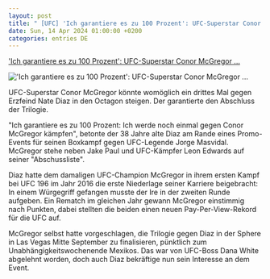 ```yaml
---
layout: post
title: " [UFC] 'Ich garantiere es zu 100 Prozent': UFC-Superstar Conor McGregor ..."
date: Sun, 14 Apr 2024 01:00:00 +0200
categories: entries DE
---
```

['Ich garantiere es zu 100 Prozent': UFC-Superstar Conor McGregor ...](https://www.spox.com/de/sport/mehrsport/ufc/2404/Artikel/garantiere-es-zu-100-prozent-conor-mcgregor-vor-drittem-Fight-gegen-erzfeind.html)

!['Ich garantiere es zu 100 Prozent': UFC-Superstar Conor McGregor ...](https://www.spox.com/de/sport/mehrsport/ufc/2404/Bilder/mcgregor-diaz-1600.jpg)

UFC-Superstar Conor McGregor könnte womöglich ein drittes Mal gegen Erzfeind Nate Diaz in den Octagon steigen. Der garantierte den Abschluss der Trilogie.

"Ich garantiere es zu 100 Prozent: Ich werde noch einmal gegen Conor McGregor kämpfen", betonte der 38 Jahre alte Diaz am Rande eines Promo-Events für seinen Boxkampf gegen UFC-Legende Jorge Masvidal. McGregor stehe neben Jake Paul und UFC-Kämpfer Leon Edwards auf seiner "Abschussliste".

Diaz hatte dem damaligen UFC-Champion McGregor in ihrem ersten Kampf bei UFC 196 im Jahr 2016 die erste Niederlage seiner Karriere beigebracht: In einem Würgegriff gefangen musste der Ire in der zweiten Runde aufgeben. Ein Rematch im gleichen Jahr gewann McGregor einstimmig nach Punkten, dabei stellten die beiden einen neuen Pay-Per-View-Rekord für die UFC auf.

McGregor selbst hatte vorgeschlagen, die Trilogie gegen Diaz in der Sphere in Las Vegas Mitte September zu finalisieren, pünktlich zum Unabhängigkeitswochenende Mexikos. Das war von UFC-Boss Dana White abgelehnt worden, doch auch Diaz bekräftige nun sein Interesse an dem Event.

